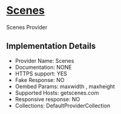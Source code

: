 # [Scenes](https://getscenes.com|getscenes.com)

Scenes Provider

## Implementation Details

- Provider
Name: Scenes
- Documentation: NONE
- HTTPS support: YES
- Fake Response: NO
- Oembed Params: maxwidth , maxheight
- Supported Hosts: getscenes.com
- Responsive response: NO
- Collections: DefaultProviderCollection


